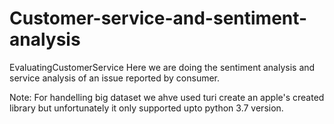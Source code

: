 # Customer-service-and-sentiment-analysis
EvaluatingCustomerService Here we are doing the sentiment analysis and service analysis of an issue reported by consumer.

Note: For handelling big dataset we ahve used turi create an apple's created library but unfortunately it only supported upto python 3.7 version.
